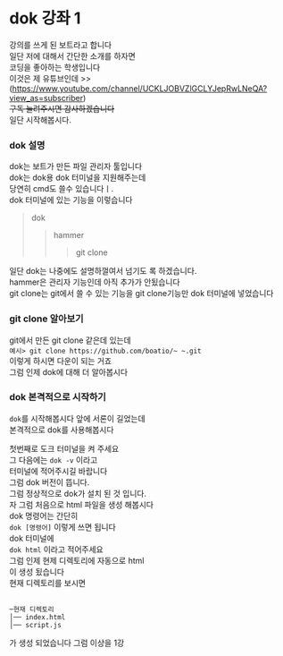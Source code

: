 # dok 강좌 1
강의를 쓰게 된 보트라고 합니다<br>
일단 저에 대해서 간단한 소개를 하자면<br>
코딩을 좋아하는 학생입니다<br>
이것은 제 유튜브인데 >> (<https://www.youtube.com/channel/UCKLJOBVZlGCLYJepRwLNeQA?view_as=subscriber>) <br>
~~구독 눌려주시면 감사하겠습니다~~<br>
일단 시작해봅시다.<br>
### dok 설명
dok는 보트가 만든 파일 관리자 툴입니다 <br>
dok는 dok용 dok 터미널을 지원해주는데 <br>
당연히 cmd도 쓸수 있습니다ㅣ.<br>
dok 터미널에 있는 기능을 이렇습니다

>dok<br>
>>hammer<br>
>>>git clone<br>

일단 dok는 나중에도 설명하껄여서 넘기도 록 하겠습니다.<br>
hammer은 관리자 기능인데 아직 추가가 안됬습니다<br>
git clone는 git에서 쓸 수 있는 기능을 git clone기능만 dok 터미널에 넣었습니다<br>
### git clone 알아보기
git에서 만든 git clone 같은데 있는데 <br>
`예시> git clone https://github.com/boatio/~ ~.git`<br>
이렇게 하시면 다운이 되는 거죠<br>
그럼 인제 dok에 대해 더 알아봅시다
### dok 본격적으로 시작하기
`dok`를 시작해봅시다 앞에 서론이 길었는데 <br>
본격적으로 dok를 사용해봅시다 <br>


첫번째로 도크 터미널을 켜 주세요<br>
그 다음에는 `dok -v` 이라고<br>
터미널에 적어주시길 바랍니다<br>
그럼 dok 버전이 뜹니다.<br>
그럼 정상적으로 dok가 설치 된 것 입니다.<br>
자 그럼 처음으로 html 파일을 생성 해봅시다<br>
dok 명령어는 간단히<br>
`dok [명령어]` 이렇게 쓰면 됩니다<br>
dok 터미널에 <br>
`dok html` 이라고 적어주세요<br>
그럼 인제 현제 디렉토리에 자동으로 html<br>
이 생성 됬습니다<br>
현재 디렉토리를 보시면<br>
<pre><code>
─현재 디렉토리
│── index.html
│── script.js
</code></pre>
가 생성 되었습니다
그럼 이상을 1강 

